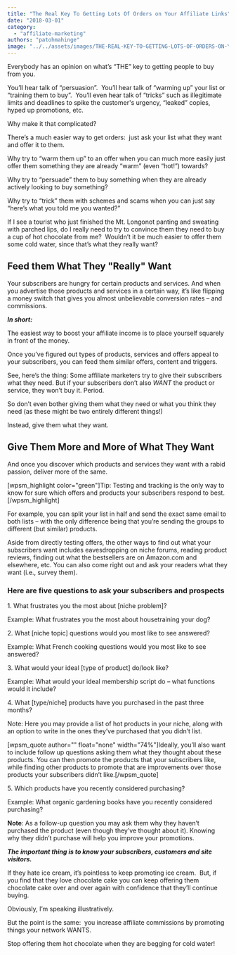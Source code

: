 ```yaml
---
title: "The Real Key To Getting Lots Of Orders on Your Affiliate Links"
date: "2018-03-01"
category: 
  - "affiliate-marketing"
authors: "patohmahinge"
image: "../../assets/images/THE-REAL-KEY-TO-GETTING-LOTS-OF-ORDERS-ON-YOUR-AFFILIATE-PRODUCTS.jpg"
---
```


Everybody has an opinion on what’s “THE” key to getting people to buy from you.

You’ll hear talk of “persuasion”.  You’ll hear talk of “warming up” your list or “training them to buy”.  You’ll even hear talk of “tricks” such as illegitimate limits and deadlines to spike the customer's urgency, “leaked” copies,  hyped up promotions, etc.

Why make it that complicated?

There’s a much easier way to get orders:  just ask your list what they want and offer it to them.

Why try to “warm them up” to an offer when you can much more easily just offer them something they are already “warm” (even “hot!”) towards?

Why try to “persuade” them to buy something when they are already actively looking to buy something?

Why try to “trick” them with schemes and scams when you can just say “here’s what you told me you wanted?”

If I see a tourist who just finished the Mt. Longonot panting and sweating with parched lips, do I really need to try to convince them they need to buy a cup of hot chocolate from me?  Wouldn’t it be much easier to offer them some cold water, since that’s what they really want?

## Feed them What They "Really" Want

Your subscribers are hungry for certain products and services. And when you advertise those products and services in a certain way, it’s like flipping a money switch that gives you almost unbelievable conversion rates – and commissions.

_**In short:**_

The easiest way to boost your affiliate income is to place yourself squarely in front of the money.

Once you’ve figured out types of products, services and offers appeal to your subscribers, you can feed them similar offers, content and triggers.

See, here’s the thing: Some affiliate marketers try to give their subscribers what they need. But if your subscribers don’t also _WANT_ the product or service, they won’t buy it. Period.

So don’t even bother giving them what they need or what you think they need (as these might be two entirely different things!)

Instead, give them what they want.

## Give Them More and More of What They Want

And once you discover which products and services they want with a rabid passion, deliver more of the same.

\[wpsm\_highlight color="green"\]Tip: Testing and tracking is the only way to know for sure which offers and products your subscribers respond to best.\[/wpsm\_highlight\]

For example, you can split your list in half and send the exact same email to both lists – with the only difference being that you’re sending the groups to different (but similar) products.

Aside from directly testing offers, the other ways to find out what your subscribers want includes eavesdropping on niche forums, reading product reviews, finding out what the bestsellers are on Amazon.com and elsewhere, etc. You can also come right out and ask your readers what they want (i.e., survey them).

### Here are five questions to ask your subscribers and prospects

1\. What frustrates you the most about \[niche problem\]?

Example: What frustrates you the most about housetraining your dog?

2\. What \[niche topic\] questions would you most like to see answered?

Example: What French cooking questions would you most like to see answered?

3\. What would your ideal \[type of product\] do/look like?

Example: What would your ideal membership script do – what functions would it include?

4\. What \[type/niche\] products have you purchased in the past three months?

Note: Here you may provide a list of hot products in your niche, along with an option to write in the ones they’ve purchased that you didn’t list.

\[wpsm\_quote author="" float="none" width="74%"\]Ideally, you’ll also want to include follow up questions asking them what they thought about these products. You can then promote the products that your subscribers like, while finding other products to promote that are improvements over those products your subscribers didn’t like.\[/wpsm\_quote\]

5\. Which products have you recently considered purchasing?

Example: What organic gardening books have you recently considered purchasing?

**Note**: As a follow-up question you may ask them why they haven’t purchased the product (even though they’ve thought about it). Knowing why they didn’t purchase will help you improve your promotions.

_**The important thing is to know your subscribers, customers and site visitors.**_

If they hate ice cream, it’s pointless to keep promoting ice cream.  But, if you find that they love chocolate cake you can keep offering them chocolate cake over and over again with confidence that they’ll continue buying.

Obviously, I’m speaking illustratively.

But the point is the same:  you increase affiliate commissions by promoting things your network WANTS.

Stop offering them hot chocolate when they are begging for cold water!
